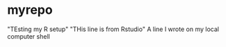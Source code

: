 # myrepo
"TEsting my R setup"
"THis line is from Rstudio"
A line I wrote on my local computer shell
